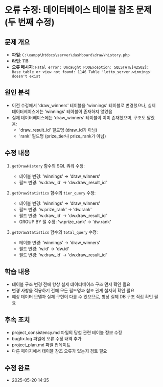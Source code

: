 # 오류 수정: 데이터베이스 테이블 참조 문제 (두 번째 수정)

## 문제 개요
- **파일**: `C:\xampp\htdocs\server\dashboard\draw\history.php`
- **라인**: 118
- **오류 메시지**: `Fatal error: Uncaught PDOException: SQLSTATE[42S02]: Base table or view not found: 1146 Table 'lotto_server.winnings' doesn't exist`

## 원인 분석
- 이전 수정에서 'draw_winners' 테이블을 'winnings' 테이블로 변경했으나, 실제 데이터베이스에는 'winnings' 테이블이 존재하지 않았음
- 실제 데이터베이스에는 'draw_winners' 테이블이 이미 존재했으며, 구조도 달랐음:
  - 'draw_result_id' 필드명 (draw_id가 아님)
  - 'rank' 필드명 (prize_tier나 prize_rank가 아님)

## 수정 내용
1. `getDrawHistory` 함수의 SQL 쿼리 수정:
   - 테이블 변경: 'winnings' -> 'draw_winners'
   - 필드 변경: 'w.draw_id' -> 'dw.draw_result_id'

2. `getDrawStatistics` 함수의 `tier_query` 수정:
   - 테이블 변경: 'winnings' -> 'draw_winners'
   - 필드 변경: 'w.prize_rank' -> 'dw.rank'
   - 필드 변경: 'w.draw_id' -> 'dw.draw_result_id'
   - GROUP BY 절 수정: 'w.prize_rank' -> 'dw.rank'

3. `getDrawStatistics` 함수의 `total_query` 수정:
   - 테이블 변경: 'winnings' -> 'draw_winners'
   - 필드 변경: 'w.id' -> 'dw.id'
   - 필드 변경: 'w.draw_id' -> 'dw.draw_result_id'

## 학습 내용
- 테이블 구조 변경 전에 항상 실제 데이터베이스 구조 먼저 확인 필요
- 변경 사항을 적용하기 전에 모든 필드명과 참조 관계 철저히 확인 필요
- 예상 데이터 모델과 실제 구현이 다를 수 있으므로, 항상 실제 DB 구조 직접 확인 필요

## 후속 조치
- project_consistency.md 파일의 당첨 관련 테이블 정보 수정
- bugfix.log 파일에 오류 수정 내역 추가
- project_plan.md 파일 업데이트
- 다른 페이지에서 테이블 참조 오류가 있는지 검토 필요

## 수정 완료
- 2025-05-20 14:35
